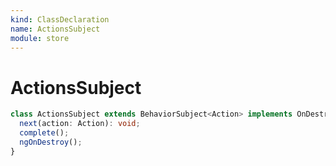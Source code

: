 ```yaml
---
kind: ClassDeclaration
name: ActionsSubject
module: store
---
```


# ActionsSubject

```ts
class ActionsSubject extends BehaviorSubject<Action> implements OnDestroy {
  next(action: Action): void;
  complete();
  ngOnDestroy();
}
```
